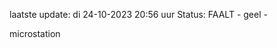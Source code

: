 laatste update: 
di 24-10-2023 20:56   uur 
Status: FAALT - geel - 
<div class="service Y">microstation</div>